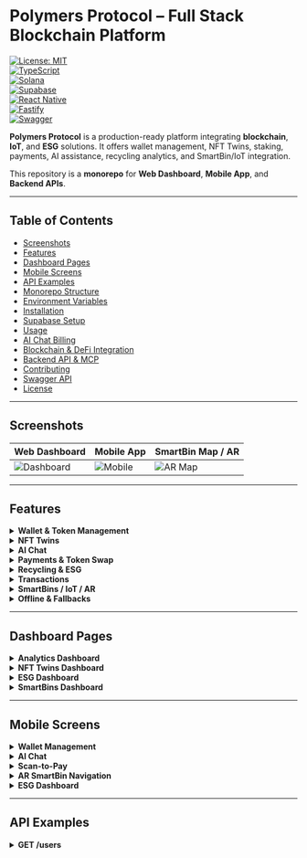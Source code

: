 # **Polymers Protocol – Full Stack Blockchain Platform**

[![License: MIT](https://img.shields.io/badge/License-MIT-blue.svg)](https://opensource.org/licenses/MIT)  
[![TypeScript](https://img.shields.io/badge/TypeScript-4.9-blue)](https://www.typescriptlang.org/)  
[![Solana](https://img.shields.io/badge/Solana-Mainnet-green)](https://solana.com/)  
[![Supabase](https://img.shields.io/badge/Supabase-Postgres-3ECF8E)](https://supabase.com/)  
[![React Native](https://img.shields.io/badge/React%20Native-Expo-blue)](https://reactnative.dev/)  
[![Fastify](https://img.shields.io/badge/Fastify-Backend-yellow)](https://www.fastify.io/)  
[![Swagger](https://img.shields.io/badge/Swagger-API-orange)](./docs/swagger.yaml)

**Polymers Protocol** is a production-ready platform integrating **blockchain**, **IoT**, and **ESG** solutions. It offers wallet management, NFT Twins, staking, payments, AI assistance, recycling analytics, and SmartBin/IoT integration.

This repository is a **monorepo** for **Web Dashboard**, **Mobile App**, and **Backend APIs**.

---

## **Table of Contents**

- [Screenshots](#screenshots)  
- [Features](#features)  
- [Dashboard Pages](#dashboard-pages)  
- [Mobile Screens](#mobile-screens)  
- [API Examples](#api-examples)  
- [Monorepo Structure](#monorepo-structure)  
- [Environment Variables](#environment-variables)  
- [Installation](#installation)  
- [Supabase Setup](#supabase-setup)  
- [Usage](#usage)  
- [AI Chat Billing](#ai-chat-billing)  
- [Blockchain & DeFi Integration](#blockchain--defi-integration)  
- [Backend API & MCP](#backend-api--mcp)  
- [Contributing](#contributing)  
- [Swagger API](#swagger-api)  
- [License](#license)

---

## **Screenshots**

| **Web Dashboard** | **Mobile App** | **SmartBin Map / AR** |
|------------------|----------------|-----------------------|
| ![Dashboard](./public/images/dashboard-placeholder.png) | ![Mobile](./public/images/mobile-placeholder.png) | ![AR Map](./public/images/ar-placeholder.png) |

---

## **Features**

<details>
<summary><strong>Wallet & Token Management</strong></summary>

- Supports **Phantom, Solflare, Backpack, Privy**, embedded wallet, and biometric fallback  
- Manage **SOL, PLY, CARB, USDC**  
- Staking and NFT Twin rewards  
- Automatic updates post-blockchain actions  

</details>

<details>
<summary><strong>NFT Twins</strong></summary>

- Staking, evolution, gamification, and reward claiming  
- NFT Twin rewards linked to token issuance  

</details>

<details>
<summary><strong>AI Chat</strong></summary>

- GPT-powered chat with **PLY token billing**  
- Free: 10 messages per user  
- Additional: 10 messages = 100,000 PLY  
- Saved prompts with quick-insert functionality  

</details>

<details>
<summary><strong>Payments & Token Swap</strong></summary>

- Token swaps via **Jupiter** and **Raydium**  
- Payments with **SOL, PLY, CARB, USDC, Blinks**  
- QR/NFC scan-to-pay with manual fallback  

</details>

<details>
<summary><strong>Recycling & ESG</strong></summary>

- Track recycled items, CO2 reduction, plastic collected  
- City-level dashboards and leaderboards  

</details>

<details>
<summary><strong>Transactions</strong></summary>

- Paginated, sortable transaction history  
- Wallet-specific views  

</details>

<details>
<summary><strong>SmartBins / IoT / AR</strong></summary>

- Real-time maps with **AR navigation**  
- Offline caching and synchronization  
- Telemetry and device status monitoring  

</details>

<details>
<summary><strong>Offline & Fallbacks</strong></summary>

- Wallet: Embedded → Privy → Biometric  
- Map: AR → Mapbox → Static images  
- Scanning: QR/NFC → Manual input  

</details>

---

## **Dashboard Pages**

<details>
<summary><strong>Analytics Dashboard</strong></summary>

- Real-time metrics for recycling, CO2 reduction, and token flows  
- Charts, graphs, and leaderboards  
- Filters for time range and wallet-specific data  

</details>

<details>
<summary><strong>NFT Twins Dashboard</strong></summary>

- View, stake, and evolve NFT Twins  
- Track rewards and gamification progress  
- Integration with **Metaplex** for NFT management  

</details>

<details>
<summary><strong>ESG Dashboard</strong></summary>

- City-level ESG metrics (CO2, plastic collected)  
- Leaderboards for recycling contributions  
- Exportable reports for compliance  

</details>

<details>
<summary><strong>SmartBins Dashboard</strong></summary>

- Real-time map of SmartBin locations  
- Telemetry data: Fill levels, device status  
- AR navigation toggle  

</details>

---

## **Mobile Screens**

<details>
<summary><strong>Wallet Management</strong></summary>

- View balances for **SOL, PLY, CARB, USDC**  
- Stake NFTs and claim rewards  
- Switch between wallets (Phantom, Solflare, etc.)  

</details>

<details>
<summary><strong>AI Chat</strong></summary>

- Chat interface with GPT-powered responses  
- View message quotas and PLY billing  
- Access saved prompts  

</details>

<details>
<summary><strong>Scan-to-Pay</strong></summary>

- QR/NFC scanning for payments  
- Manual input fallback  
- Supports **Solana Pay** and **Blinks**  

</details>

<details>
<summary><strong>AR SmartBin Navigation</strong></summary>

- AR-powered navigation to nearby SmartBins  
- Fallback to Mapbox or static images  
- Offline caching for map data  

</details>

<details>
<summary><strong>ESG Dashboard</strong></summary>

- Mobile-optimized ESG metrics  
- Track personal recycling contributions  
- View city-level leaderboards  

</details>

---

## **API Examples**

<details>
<summary><strong>GET /users</strong></summary>

```bash
curl -X GET https://api.polymers.io/users \
-H "Authorization: Bearer <your-token>"

Response:

{
  "users": [
    {
      "id": "user_123",
      "wallet": "wallet_address",
      "email": "user@example.com",
      "createdAt": "2025-09-26T07:43:00Z"
    }
  ]
}

</details>


<details>
<summary><strong>POST /transactions</strong></summary>


curl -X POST https://api.polymers.io/transactions \
-H "Authorization: Bearer <your-token>" \
-H "Content-Type: application/json" \
-d '{"wallet":"wallet_address","amount":100,"token":"PLY"}'

Response:

{
  "transactionId": "txn_456",
  "status": "confirmed",
  "timestamp": "2025-09-26T07:43:00Z"
}

</details>


<details>
<summary><strong>GET /nft-twins</strong></summary>


curl -X GET https://api.polymers.io/nft-twins \
-H "Authorization: Bearer <your-token>"

Response:

{
  "nfts": [
    {
      "id": "nft_789",
      "owner": "wallet_address",
      "staked": true,
      "rewards": 50000
    }
  ]
}

</details>



⸻

Monorepo Structure

/apps
  /web          # Web Dashboard (Next.js)
  /mobile       # React Native / Expo Mobile App
  /backend      # Fastify / MCP Backend API
  /shared       # Shared components, hooks, types, constants
/app/data       # Sample data and seeding
/lib            # Blockchain: Solana, SUI, Helium/DePIN, Metaplex, Jupiter, Raydium, Solana Pay
/hooks          # React hooks for dashboard/mobile
/context        # WalletContext, UserContext, AIProvider, ESGContext, PaymentsContext
/constants      # Colors, tokens, API endpoints
/utils          # Utility functions
/api            # Backend API routes
/prisma         # Supabase/Neon schema, migrations, seed data
/docs
  swagger.yaml  # API documentation
  architecture.md
/public
  images        # Logos, screenshots
/scripts
  deploy.ts     # Deployment scripts
.env.example
README.md


⸻

Environment Variables

NEXT_PUBLIC_SUPABASE_URL=https://<your-supabase-url>
NEXT_PUBLIC_SUPABASE_ANON_KEY=<your-anon-key>
RPC_URL=https://api.mainnet-beta.solana.com
SOLANA_PRIVATE_KEY=<base58-private-key>


⸻

Installation

<details>
<summary><strong>Web Dashboard</strong></summary>


cd apps/web
npm install
npm run dev

</details>


<details>
<summary><strong>Mobile App</strong></summary>


cd apps/mobile
npm install
expo start

</details>


<details>
<summary><strong>Backend API</strong></summary>


cd apps/backend
npm install
npm run dev

</details>



⸻

Supabase Setup
	1.	Create tables:
Users, Wallets, NFT Twins, Staking, Transactions, ESG, Payments, Donations, SmartBins, SavedPrompts, Recycling, Swap
	2.	Run migrations and seed data from /app/data/sample-data.ts
	3.	Configure API keys in .env

⸻

Usage
	•	Web Dashboard: Analytics, NFT Twins, staking, ESG metrics, SmartBin monitoring, token flows
	•	Mobile App: Wallet management, AI chat, scan-to-pay, AR SmartBin navigation, ESG dashboards
	•	API: REST endpoints for /users, /transactions, /nft-twins, /payments, /esg, /smartbins, /ai-agents

⸻

AI Chat Billing
	•	Free: 10 messages per user
	•	Additional: 10 messages = 100,000 PLY tokens
	•	Messages and prompts stored in Supabase and integrated into chat interface

⸻

Blockchain & DeFi Integration
	•	Solana: Blinks, NFT Twins (Metaplex), Dialect, Pyth, Jupiter, Raydium, Solana Pay, Helius, Helium/DePIN, Embedded Wallets
	•	SUI: CARB token, NFT Twins, PoT, staking
	•	Payments & Swap: SOL, PLY, CARB, USDC via Jupiter/Raydium
	•	Maps & AR: Mapbox + AR Wayfinder + fallback images

⸻

Backend API & MCP
	•	Framework: Fastify with MCP actions
	•	Endpoints: /users, /transactions, /nft-twins, /payments, /esg, /smartbins, /ai-agents, /donations, /recycling, /swap, /settings, /messages
	•	MCP Actions: Staking, NFT Twin evolution, reward claims, token swaps, ESG updates
	•	Telemetry: IoT/SmartBin device data ingestion

⸻

Contributing
	•	Use TypeScript and adhere to the monorepo structure
	•	Route blockchain operations through MCP actions
	•	Implement fallbacks for wallets, maps, scanning, and offline scenarios
	•	Maintain offline caching for IoT/SmartBin telemetry

⸻

Swagger API
	•	Full API documentation: swagger.yaml
	•	Endpoints: /users, /transactions, /nft-twins, /payments, /esg, /smartbins, /ai-agents, /donations, /swap, /messages

⸻

License

MIT License
